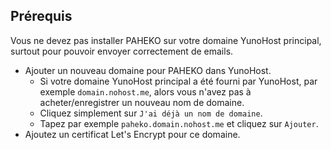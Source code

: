 ## Prérequis

Vous ne devez pas installer PAHEKO sur votre domaine YunoHost principal, surtout pour pouvoir envoyer correctement de emails.
* Ajouter un nouveau domaine pour PAHEKO dans YunoHost.
   * Si votre domaine YunoHost principal a été fourni par YunoHost, par exemple `domain.nohost.me`, alors vous n'avez pas à acheter/enregistrer un nouveau nom de domaine.
   * Cliquez simplement sur `J'ai déjà un nom de domaine`.
   * Tapez par exemple `paheko.domain.nohost.me` et cliquez sur `Ajouter`.
* Ajoutez un certificat Let's Encrypt pour ce domaine.
